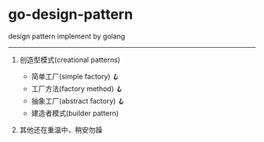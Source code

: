 # go-design-pattern

design pattern implement by golang

<hr/>

1. 创造型模式(creational patterns)

    - 简单工厂(simple factory) 🪝
    - 工厂方法(factory method) 🪝
    - 抽象工厂(abstract factory) 🪝
    - 建造者模式(builder pattern)


2. 其他还在重温中，稍安勿躁

